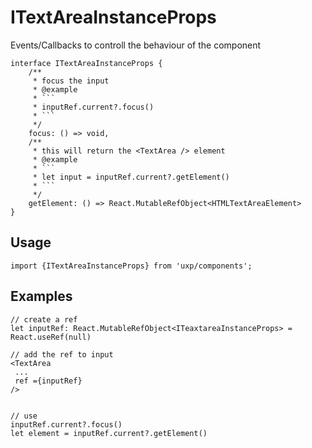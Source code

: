 # ITextAreaInstanceProps




Events/Callbacks to controll the behaviour of the component





```tsx
interface ITextAreaInstanceProps {
    /**
     * focus the input 
     * @example 
     * ```
     * inputRef.current?.focus()
     * ```
     */
    focus: () => void,
    /**
     * this will return the <TextArea /> element
     * @example 
     * ```
     * let input = inputRef.current?.getElement()
     * ```
     */
    getElement: () => React.MutableRefObject<HTMLTextAreaElement>
}
```

## Usage



```tsx
import {ITextAreaInstanceProps} from 'uxp/components';
```

## Examples



```tsx
// create a ref
let inputRef: React.MutableRefObject<ITeaxtareaInstanceProps> = React.useRef(null)

// add the ref to input
<TextArea
 ...
 ref ={inputRef}
/>


// use
inputRef.current?.focus()
let element = inputRef.current?.getElement()
```

